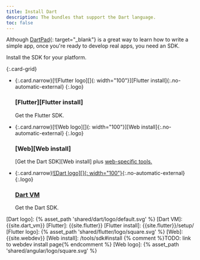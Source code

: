 ```yaml
---
title: Install Dart
description: The bundles that support the Dart language.
toc: false
---
```


Although [DartPad][]{: target="_blank"} is a great way to learn how to write a
simple app, once you're ready to develop real apps, you need an SDK.

Install the SDK for your platform.

{:.card-grid}
- {:.card.narrow}[![Flutter logo][]{: width="100"}][Flutter install]{:.no-automatic-external}
  {:.logo}

  ### [Flutter][Flutter install]

  Get the Flutter SDK.

- {:.card.narrow}[![Web logo][]{: width="100"}][Web install]{:.no-automatic-external}
  {:.logo}

  ### [Web][Web install]

  [Get the Dart SDK][Web install] plus [web-specific tools.]({{site.webdev}}/tools)

- {:.card.narrow}[![Dart logo][]{: width="100"}][Dart install]{:.no-automatic-external}
  {:.logo}

  ### [Dart VM][Dart install]

  Get the Dart SDK.

[DartPad]: {{site.custom.dartpad.direct-link}}
[Dart install]: /tools/sdk#install
[Dart logo]: {% asset_path 'shared/dart/logo/default.svg' %}
[Dart VM]: {{site.dart_vm}}
[Flutter]: {{site.flutter}}
[Flutter install]: {{site.flutter}}/setup/
[Flutter logo]: {% asset_path 'shared/flutter/logo/square.svg' %}
[Web]: {{site.webdev}}
[Web install]: /tools/sdk#install {% comment %}TODO: link to webdev install page{% endcomment %}
[Web logo]: {% asset_path 'shared/angular/logo/square.svg' %}
